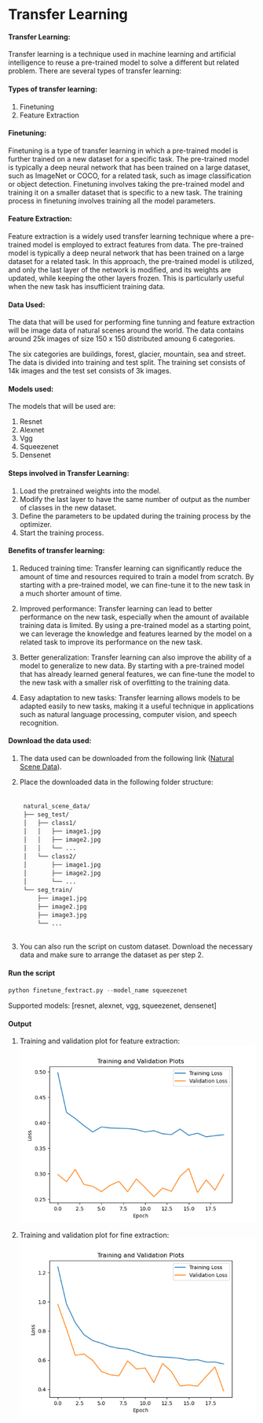 # Transfer Learning

#### Transfer Learning:
Transfer learning is a technique used in machine learning and artificial intelligence to reuse a pre-trained model to solve a different but related problem. There are several types of transfer learning:

#### Types of transfer learning:
1. Finetuning
2. Feature Extraction

#### Finetuning:
Finetuning is a type of transfer learning in which a pre-trained model is further trained on a new dataset for a specific task. The pre-trained model is typically a deep neural network that has been trained on a large dataset, such as ImageNet or COCO, for a related task, such as image classification or object detection. Finetuning involves taking the pre-trained model and training it on a smaller dataset that is specific to a new task. The training process in finetuning involves training all the model parameters.

#### Feature Extraction:
Feature extraction is a widely used transfer learning technique where a pre-trained model is employed to extract features from data. The pre-trained model is typically a deep neural network that has been trained on a large dataset for a related task. In this approach, the pre-trained model is utilized, and only the last layer of the network is modified, and its weights are updated, while keeping the other layers frozen. This is particularly useful when the new task has insufficient training data. 

#### Data Used:

The data that will be used for performing fine tunning and feature extraction will be image data of natural scenes around the world. The data contains around 25k images of size 150 x 150 distributed amoung 6 categories.

The six categories are buildings, forest, glacier, mountain, sea and street. The data is divided into training and test split. The training set consists of 14k images and the test set consists of 3k images.

#### Models used:

The models that will be used are: 
1. Resnet
2. Alexnet
3. Vgg
4. Squeezenet
5. Densenet

#### Steps involved in Transfer Learning:

1. Load the pretrained weights into the model.
2. Modify the last layer to have the same number of output as the number of classes in the new dataset.
3. Define the parameters to be updated during the training process by the optimizer.
4. Start the training process.

#### Benefits of transfer learning:

1. Reduced training time: Transfer learning can significantly reduce the amount of time and resources required to train a model from scratch. By starting with a pre-trained model, we can fine-tune it to the new task in a much shorter amount of time.

2. Improved performance: Transfer learning can lead to better performance on the new task, especially when the amount of available training data is limited. By using a pre-trained model as a starting point, we can leverage the knowledge and features learned by the model on a related task to improve its performance on the new task.

3. Better generalization: Transfer learning can also improve the ability of a model to generalize to new data. By starting with a pre-trained model that has already learned general features, we can fine-tune the model to the new task with a smaller risk of overfitting to the training data.

4. Easy adaptation to new tasks: Transfer learning allows models to be adapted easily to new tasks, making it a useful technique in applications such as natural language processing, computer vision, and speech recognition.

#### Download the data used:

1. The data used can be downloaded from the following link ([Natural Scene Data](https://www.kaggle.com/datasets/puneet6060/intel-image-classification)). 

2. Place the downloaded data in the following folder structure:

    <code>
    natural_scene_data/
    ├── seg_test/
    │   ├── class1/
    │   │   ├── image1.jpg
    │   │   ├── image2.jpg
    │   │   └── ...
    │   └── class2/
    │       ├── image1.jpg
    │       ├── image2.jpg
    │       └── ...
    └── seg_train/
        ├── image1.jpg
        ├── image2.jpg
        ├── image3.jpg
        └── ...
    </code>

3. You can also run the script on custom dataset. Download the necessary data and make sure to arrange the dataset as per step 2.

#### Run the script

```python
python finetune_fextract.py --model_name squeezenet
```
Supported models: [resnet, alexnet, vgg, squeezenet, densenet]

#### Output

1. Training and validation plot for feature extraction:
![alt text](./fextract_plot_squeezenet.png "Feature Extraction")

2. Training and validation plot for fine extraction:
![alt text](./finetune_plot_squeezenet.png "Fine Tuning")






